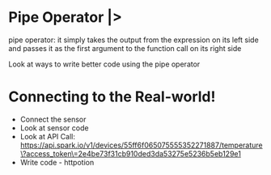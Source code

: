 # Pipe Operator |>

pipe operator: it simply takes the output from the expression on its left side and passes it as the first argument to the function call on its right side

Look at ways to write better code using the pipe operator

# Connecting to the Real-world!

* Connect the sensor
* Look at sensor code
* Look at API Call: https://api.spark.io/v1/devices/55ff6f065075555352271887/temperature\?access_token\=2e4be73f31cb910ded3da53275e5236b5eb129e1
* Write code - httpotion
